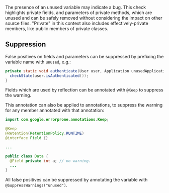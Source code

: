 The presence of an unused variable may indicate a bug. This check highlights
private fields, and parameters of private methods, which are unused and can be
safely removed without considering the impact on other source files. "Private"
in this context also includes effectively-private members, like public members
of private classes.

## Suppression

False positives on fields and parameters can be suppressed by prefixing the
variable name with `unused`, e.g.:

```java
private static void authenticate(User user, Application unusedApplication) {
  checkState(user.isAuthenticated());
}
```

Fields which are used by reflection can be annotated with `@Keep` to suppress
the warning.

This annotation can also be applied to annotations, to suppress the warning for
any member annotated with that annotation:

```java
import com.google.errorprone.annotations.Keep;

@Keep
@Retention(RetentionPolicy.RUNTIME)
@interface Field {}

...

public class Data {
  @Field private int a; // no warning.
  ...
}
```

All false positives can be suppressed by annotating the variable with
`@SuppressWarnings("unused")`.
